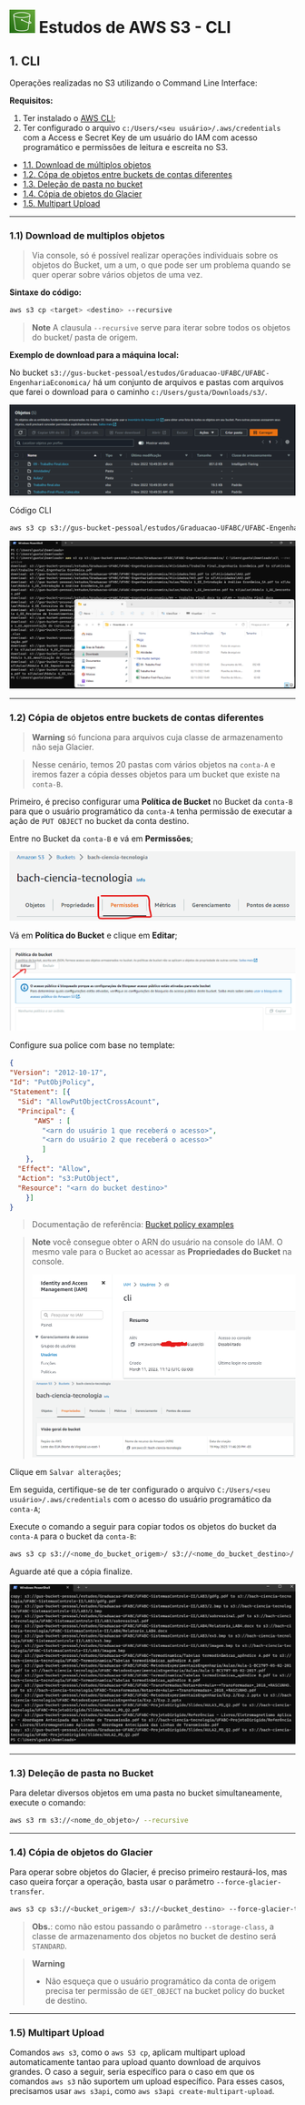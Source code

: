 # ![S3](../imagens/S3.png "Ícone do AWS S3") Estudos de AWS S3 - CLI


## 1. CLI

Operações realizadas no S3 utilizando o Command Line Interface:

**Requisitos:**

1. Ter instalado o [AWS CLI](https://docs.aws.amazon.com/cli/latest/userguide/getting-started-install.html);
2. Ter configurado o arquivo `c:/Users/<seu usuário>/.aws/credentials` com a Access e Secret Key de um usuário do IAM com acesso programático e permissões de leitura e escreita no S3.

- [1.1. Download de múltiplos objetos](#11-download-de-multiplos-objetos)
- [1.2. Cópa de objetos entre buckets de contas diferentes](#12-cópia-de-objetos-entre-buckets-de-contas-diferentes)
- [1.3. Deleção de pasta no bucket](#13-deleção-de-pasta-no-bucket)
- [1.4. Cópia de objetos do Glacier](#14-cópia-de-objetos-do-glacier)
- [1.5. Multipart Upload](#15-multipart-upload)

---

### 1.1) Download de multiplos objetos

> Via console, só é possível realizar operações individuais sobre os objetos do Bucket, um a um, o que pode ser um problema quando se quer operar sobre vários objetos de uma vez.

**Sintaxe do código:**

```BASH
aws s3 cp <target> <destino> --recursive
```
> **Note**
> A clausula `--recursive` serve para iterar sobre todos os objetos do bucket/ pasta de origem.


**Exemplo de download para a máquina local:**

No bucket `s3://gus-bucket-pessoal/estudos/Graduacao-UFABC/UFABC-EngenhariaEconomica/` há um conjunto de arquivos e pastas com arquivos que farei o download para o caminho `c:/Users/gusta/Downloads/s3/`.

![S3 Objects](../imagens/S3-objects.png "S3 Objects")

Código CLI
```BASH
aws s3 cp s3://gus-bucket-pessoal/estudos/Graduacao-UFABC/UFABC-EngenhariaEconomica/ C:\Users\gusta\Downloads\s3\ --recursive
```
![Download dos Objetos do S3](../imagens/S3-downloads.png "Download dos Objetos do S3")

---

### 1.2) Cópia de objetos entre buckets de contas diferentes

> **Warning**
> só funciona para arquivos cuja classe de armazenamento não seja Glacier.

> Nesse cenário, temos 20 pastas com vários objetos na `conta-A` e iremos fazer a cópia desses objetos para um bucket que existe na `conta-B`.

Primeiro, é preciso configurar uma **Política de Bucket** no Bucket da `conta-B` para que o usuário programático da `conta-A` tenha permissão de executar a ação de `PUT OBJECT` no bucket da conta destino.

Entre no Bucket da `conta-B` e vá em **Permissões**;

![Permissões do Bucket](../imagens/S3-bucket-permissions.png "Permissões do Bucket")

Vá em **Política do Bucket** e clique em **Editar**;

![Editar permissões do Bucket](../imagens/S3-edit-permissions.png "Editar permissões do Bucket")

Configure sua police com base no template:

```JSON
{
"Version": "2012-10-17",
"Id": "PutObjPolicy",
"Statement": [{
  "Sid": "AllowPutObjectCrossAcount",
  "Principal": {
      "AWS" : [
        "<arn do usuário 1 que receberá o acesso>",
        "<arn do usuário 2 que receberá o acesso>"
        ]
    },
  "Effect": "Allow",
  "Action": "s3:PutObject",
  "Resource": "<arn do bucket destino>"
    }]
}
```

> Documentação de referência: [Bucket policy examples](https://docs.aws.amazon.com/AmazonS3/latest/userguide/example-bucket-policies.html)

> **Note**
> você consegue obter o ARN do usuário na console do IAM. O mesmo vale para o Bucket ao acessar as **Propriedades do Bucket** na console.
>
> ![IAM User ARN](../imagens/IAM-user-arn.png "IAM User ARN")
> ![ARN do Bucket](../imagens/S3-Properties.png "ARN do Bucket")

Clique em `Salvar alterações`;

Em seguida, certifique-se de ter configurado o arquivo `C:/Users/<seu usuário>/.aws/credentials` com o acesso do usuário programático da `conta-A`;

Execute o comando a seguir para copiar todos os objetos do bucket da `conta-A` para o bucket da `conta-B`:

```BASH
aws s3 cp s3://<nome_do_bucket_origem>/ s3://<nome_do_bucket_destino>/ --recursive
```

Aguarde até que a cópia finalize.

![S3 Cross Acount Copy Objects](../imagens/S3-cross-account-copy.png "S3 Cross Acount Copy Objects")

---

### 1.3) Deleção de pasta no Bucket

Para deletar diversos objetos em uma pasta no bucket simultaneamente, execute o comando:

```BASH
aws s3 rm s3://<nome_do_objeto>/ --recursive
```

---

### 1.4) Cópia de objetos do Glacier

Para operar sobre objetos do Glacier, é preciso primeiro restaurá-los, mas caso queira forçar a operação, basta usar o parâmetro `--force-glacier-transfer`.

```bash
aws s3 cp s3://<bucket_origem>/ s3://<bucket_destino> --force-glacier-transfer
```

> **Obs.**: como não estou passando o parâmetro `--storage-class`, a classe de armazenamento dos objetos no bucket de destino será `STANDARD`.

> **Warning**
> - Não esqueça que o usuário programático da conta de origem precisa ter permissão de `GET_OBJECT` na bucket policy do bucket de destino.

---

### 1.5) Multipart Upload

Comandos `aws s3`, como o `aws S3 cp`, aplicam multipart upload automaticamente tantao para upload quanto download de arquivos grandes. O caso a seguir, seria específico para o caso em que os comandos `aws s3` não suportem um upload específico. Para esses casos, precisamos usar `aws s3api`, como `aws s3api create-multipart-upload`.
